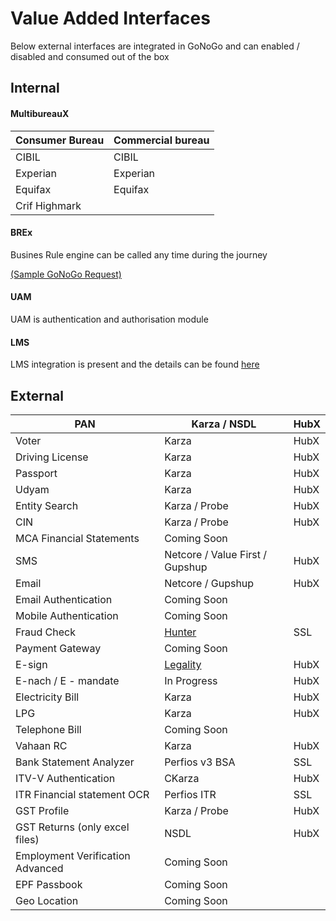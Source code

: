 # Value Added Interfaces

Below external interfaces are integrated in GoNoGo and can enabled / disabled and consumed out of the box

## Internal

#### MultibureauX

| Consumer Bureau | Commercial bureau |
| --------------- | ----------------- |
| CIBIL           | CIBIL             |
| Experian        | Experian          |
| Equifax         | Equifax           |
| Crif Highmark   |                   |

#### BREx

Busines Rule engine can be called any time during the journey

[(Sample GoNoGo Request)](https://drive.google.com/file/d/1Ua2XSs65EGnQEwRAuXi913Y4Are7--RC/view?usp=sharing)

#### UAM

UAM is authentication and authorisation module

#### **LMS**

LMS integration is present and the details can be found [here](https://docs.google.com/document/d/1Ms1CzPUqndAY-cz9KtuBbdDbvtv9tB28eCa97v8T8wU/edit?usp=sharing)

## External

| PAN                              | Karza / NSDL                                                                                                   | HubX |
| -------------------------------- | -------------------------------------------------------------------------------------------------------------- | ---- |
| Voter                            | Karza                                                                                                          | HubX |
| Driving License                  | Karza                                                                                                          | HubX |
| Passport                         | Karza                                                                                                          | HubX |
| Udyam                            | Karza                                                                                                          | HubX |
| Entity Search                    | Karza / Probe                                                                                                  | HubX |
| CIN                              | Karza / Probe                                                                                                  | HubX |
| MCA Financial Statements         | Coming Soon                                                                                                    |      |
| SMS                              | Netcore / Value First / Gupshup                                                                                | HubX |
| Email                            | Netcore / Gupshup                                                                                              | HubX |
| Email Authentication             | Coming Soon                                                                                                    |      |
| Mobile Authentication            | Coming Soon                                                                                                    |      |
| Fraud Check                      | [Hunter](https://docs.google.com/document/d/1DTff4kR1s\_NxbIMXdEO0Pvr0JXn\_j2n9OoTK-dVy4uI/edit?usp=sharing)   | SSL  |
| Payment Gateway                  | Coming Soon                                                                                                    |      |
| E-sign                           | [Legality](https://docs.google.com/document/d/1SiWYM76CaYrexjAeoYcZN7\_Q\_yPacXHVJthN6MqPB1E/edit?usp=sharing) | HubX |
| E-nach / E - mandate             | In Progress                                                                                                    | HubX |
| Electricity Bill                 | Karza                                                                                                          | HubX |
| LPG                              | Karza                                                                                                          | HubX |
| Telephone Bill                   | Coming Soon                                                                                                    |      |
| Vahaan RC                        | Karza                                                                                                          | HubX |
| Bank Statement Analyzer          | Perfios v3 BSA                                                                                                 | SSL  |
| ITV-V Authentication             | CKarza                                                                                                         | HubX |
| ITR Financial statement OCR      | Perfios ITR                                                                                                    | SSL  |
| GST Profile                      | Karza / Probe                                                                                                  | HubX |
| GST Returns (only excel files)   | NSDL                                                                                                           | HubX |
| Employment Verification Advanced | Coming Soon                                                                                                    |      |
| EPF Passbook                     | Coming Soon                                                                                                    |      |
| Geo Location                     | Coming Soon                                                                                                    |      |

